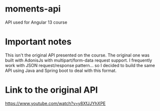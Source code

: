 # moments-api
API used for Angular 13 course

# Important notes
This isn't the original API presented on the course. The original one was built with AdonisJs with multipart/form-data request support. I frequently work with JSON request/response pattern... so I decided to build the same API using Java and Spring boot to deal with this format.

# Link to the original API
https://www.youtube.com/watch?v=y8XfJJYhXPE
